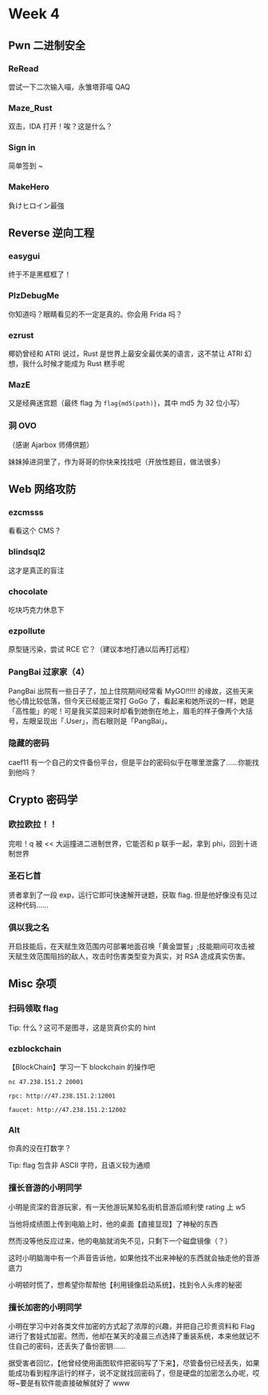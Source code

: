 # Week 4

## Pwn 二进制安全

### ReRead

尝试一下二次输入喵，永雏塔菲喵 QAQ

### Maze_Rust

双击，IDA 打开！唉？这是什么？

### Sign in

简单签到 ~

### MakeHero

負けヒロイン最強

## Reverse 逆向工程

### easygui

终于不是黑框框了！

### PlzDebugMe

你知道吗？眼睛看见的不一定是真的。你会用 Frida 吗？

### ezrust

椰奶曾经和 ATRI 说过，Rust 是世界上最安全最优美的语言，这不禁让 ATRI 幻想，我什么时候才能成为 Rust 糕手呢

### MazE

又是经典迷宫题（最终 flag 为 `flag{md5(path)}`，其中 md5 为 32 位小写）

### 洞 OVO

（感谢 Ajarbox 师傅供题）

妹妹掉进洞里了，作为哥哥的你快来找找吧（开放性题目，做法很多）

## Web 网络攻防

### ezcmsss

看看这个 CMS？

### blindsql2

这才是真正的盲注

### chocolate

吃块巧克力休息下

### ezpollute

原型链污染，尝试 RCE 它？（建议本地打通以后再打远程）

### PangBai 过家家（4）

PangBai 出院有一些日子了，加上住院期间经常看 MyGO!!!!! 的缘故，这些天来他心情比较低落，但今天已经能正常打 GoGo 了，看起来和她所说的一样，她是「高性能」的呢！可是我买菜回来时却看到她倒在地上，眉毛的样子像两个大括号，左眼呈现出「.User」，而右眼则是「PangBai」。

### 隐藏的密码

caef11 有一个自己的文件备份平台，但是平台的密码似乎在哪里泄露了……你能找到他吗？

## Crypto 密码学

### 欧拉欧拉！！

完啦！q 被 << 大运撞进二进制世界，它能否和 p 联手一起，拿到 phi，回到十进制世界

### 圣石匕首

贤者拿到了一段 exp，运行它即可快速解开谜题，获取 flag. 但是他好像没有见过这种代码……

### 俱以我之名

开启技能后，在天赋生效范围内可部署地面召唤「黄金盟誓」;技能期间可攻击被天赋生效范围阻挡的敌人，攻击时伤害类型变为真实，对 RSA 造成真实伤害。

## Misc 杂项

### 扫码领取 flag

Tip: 什么？这可不是图寻，这是货真价实的 hint

### ezblockchain

【BlockChain】学习一下 blockchain 的操作吧

```shell
nc 47.238.151.2 20001

rpc: http://47.238.151.2:12001

faucet: http://47.238.151.2:12002
```

### Alt

你真的没在打数字？

Tip: flag 包含非 ASCII 字符，且语义较为通顺

### 擅长音游的小明同学

小明是资深的音游玩家，有一天他游玩某知名街机音游后顺利使 rating 上 w5

当他将成绩图上传到电脑上时，他的桌面【直接显现】了神秘的东西

然而没等他反应过来，他的电脑就消失不见，只剩下一个磁盘镜像（？）

这时小明脑海中有一个声音告诉他，如果他找不出来神秘的东西就会抽走他的音游底力

小明顿时慌了，想希望你帮帮他【利用镜像启动系统】，找到令人头疼的秘密

### 擅长加密的小明同学

小明在学习中对各类文件加密的方式起了浓厚的兴趣，并把自己珍贵资料和 Flag 进行了套娃式加密。然而，他却在某天的凌晨三点选择了重装系统，本来他就记不住自己的密码，还丢失了备份密钥……

据受害者回忆，【他曾经使用画图软件把密码写了下来】，尽管备份已经丢失，如果能成功看到程序运行的样子，说不定就找回密码了，但是硬盘的加密怎么办呢，哎呀~要是有软件能直接破解就好了 www
